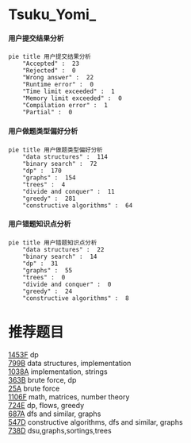 # Tsuku_Yomi_

<!-- tabs:start -->



#### **用户提交结果分析**

```mermaid
pie title 用户提交结果分析
    "Accepted" :  23
    "Rejected" :  0
    "Wrong answer" :  22
    "Runtime error" :  0
    "Time limit exceeded" :  1
    "Memory limit exceeded" :  0
    "Compilation error" :  1
    "Partial" :  0
```

#### **用户做题类型偏好分析**

```mermaid
pie title 用户做题类型偏好分析
    "data structures" :  114
    "binary search" :  72
    "dp" :  170
    "graphs" :  154
    "trees" :  4
    "divide and conquer" :  11
    "greedy" :  281
    "constructive algorithms" :  64
```
#### **用户错题知识点分析**

```mermaid
pie title 用户错题知识点分析
    "data structures" :  22
    "binary search" :  14
    "dp" :  31
    "graphs" :  55
    "trees" :  0
    "divide and conquer" :  0
    "greedy" :  24
    "constructive algorithms" :  8
```



<!-- tabs:end -->
# 推荐题目
[1453F](https://codeforces.com/contest/1453/problem/F)		dp		  
[799B](https://codeforces.com/contest/799/problem/B)		data structures,
                        implementation		  
[1038A](https://codeforces.com/contest/1038/problem/A)		implementation,
                        strings		  
[363B](https://codeforces.com/contest/363/problem/B)		brute force,
                        dp		  
[25A](https://codeforces.com/contest/25/problem/A)		brute force		  
[1106F](https://codeforces.com/contest/1106/problem/F)		math,
                        matrices,
                        number theory		  
[724E](https://codeforces.com/contest/724/problem/E)		dp,
                        flows,
                        greedy		  
[687A](https://codeforces.com/contest/687/problem/A)		dfs and similar,
                        graphs		  
[547D](https://codeforces.com/contest/547/problem/D)		constructive algorithms,
                        dfs and similar,
                        graphs		  
[738D](https://codeforces.com/contest/738/problem/D)		dsu,graphs,sortings,trees		  
